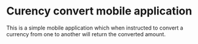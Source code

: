 # Curency convert mobile application
This is a simple mobile application which when instructed to convert a currency from one to another will return the converted amount.
